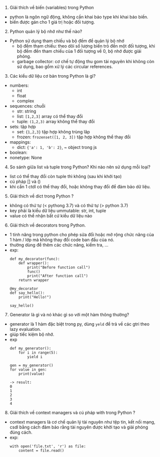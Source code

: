 1. Giải thích về biến (variables) trong Python
- python là ngôn ngữ động, không cần khai báo type khi khai báo biến.
- biến được gán cho 1 giá trị hoặc đối tượng.

2. Python quản lý bộ nhớ như thế nào?
- Python sử dụng tham chiếu và bộ đếm để quản lý bộ nhớ
	- bộ đếm tham chiếu: theo dõi số lượng biến trỏ đến một đối tượng, khi bộ đếm đến tham chiếu của 1 đối tượng về 0, bộ nhớ được giải phóng.
	- garbage collector: cơ chế tự động thu gom tài nguyên khi không còn sử dụng, bao gồm xử lý các circular references.

3. Các kiểu dữ liệu cơ bản trong Python là gì?
- numbers:
	- int
	- float
	- complex
- sequences: chuỗi
	- str: string
	- list: ```[1,2,3]``` array có thể thay đổi
	- tuple: ```(1,2,3)``` array không thể thay đổi
- sets: tập hợp
	- set: ```{1,2,3}``` tập hợp không trùng lăp
	- frozen: ```frozenset([1, 2, 3])``` tập hợp không thể thay đổi
- mappings:
	- dict: ```{'a': 1, 'b': 2}```, ~ object trong js
- boolean:
- nonetype: None

4. So sánh giữa list và tuple trong Python? Khi nào nên sử dụng mỗi loại?
- list có thể thay đổi còn tuple thì không (sau khi khởi tạo)
- cú pháp [] và ()
- khi cần 1 ctdl có thể thay đổi, hoặc không thay đổi để đảm bảo dữ liệu.

5. Giải thích về dict trong Python ?
- không có thứ tự (< pythong 3.7) và có thứ tự (> python 3.7)
- key phải là kiểu dữ liệu ummutable: str, int, tuple
- value có thể nhận bất cứ kiểu dữ liệu nào

6. Giải thích về decorators trong Python.
- 1 tính năng trong python cho phép sửa đổi hoặc mở rộng chức năng của 1 hàm / lớp mà không thay đổi code ban đầu của nó.
- thường dùng để thêm các chức năng, kiểm tra, ...
- exp:
	```
	def my_decorator(func):
		def wrapper():
			print("Before function call")
			func()
			print("After function call")
		return wrapper

	@my_decorator
	def say_hello():
		print("Hello!")

	say_hello()
	```

7. Generator là gì và nó khác gì so với một hàm thông thường?
- generator là 1 hàm đặc biệt trong py, dùng ```yeld``` để trả về các gtri theo lazy evaluation.
- giúp tiếc kiệm bộ nhớ.
- exp
	```
	def my_generator():
		for i in range(5):
			yield i

	gen = my_generator()
	for value in gen:
		print(value)

	-> result:
	0
	1
	2
	3
	4
	```

8. Giải thích về context managers và cú pháp with trong Python ?
- context managers là cơ chế quản lý tài nguyên như tệp tin, kết nối mạng, csdl bằng cách đảm bảo rằng tài nguyên được khởi tạo và giải phóng đúng cách.
- exp:
	```
	with open('file.txt', 'r') as file:
    	content = file.read()
	```

